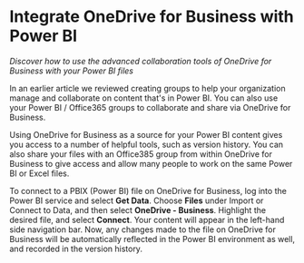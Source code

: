 <properties
   pageTitle="Integrate OneDrive for Business with Power BI"
   description="Use the advanced collaboration tools of OneDrive for Business with your Power BI files."
   services="powerbi"
   documentationCenter=""
   authors="davidiseminger"
   manager="mblythe"
   editor=""
   tags=""
   featuredVideoId="mxjakuVGgnU"
   featuredVideoThumb=""
   courseDuration=""/>

<tags
   ms.service="powerbi"
   ms.devlang="NA"
   ms.topic="article"
   ms.tgt_pltfrm="NA"
   ms.workload="powerbi"
   ms.date="02/20/2016"
   ms.author="v-jescoo"/>

# Integrate OneDrive for Business with Power BI

*Discover how to use the advanced collaboration tools of OneDrive for Business with your Power BI files*

In an earlier article we reviewed creating groups to help your organization manage and collaborate on content that's in Power BI. You can also use your Power BI / Office365 groups to collaborate and share via OneDrive for Business.

Using OneDrive for Business as a source for your Power BI content gives you access to a number of helpful tools, such as version history. You can also share your files with an Office385 group from within OneDrive for Business to give access and allow many people to work on the same Power BI or Excel files.

To connect to a PBIX (Power BI) file on OneDrive for Business, log into the Power BI service and select **Get Data**. Choose **Files** under Import or Connect to Data, and then select **OneDrive - Business**. Highlight the desired file, and select **Connect**. Your content will appear in the left-hand side navigation bar. Now, any changes made to the file on OneDrive for Business will be automatically reflected in the Power BI environment as well, and recorded in the version history.
